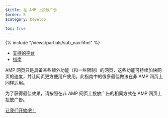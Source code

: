 ```yaml
---
$title: 在 AMP 上投放广告
$order: 8
$category: Develop

toc: true
---
```

<div class="toc">
{% include "/views/partials/sub_nav.html" %}
  <ul>
    <li><a href="/zh_cn/learn/who/#ads">支持的平台</a></li>
    <li><a href="/zh_cn//roadmap">指南</a></li>
  </ul>
</div>

AMP 网页只是具备某些额外功能（和一些限制）的网页，这些功能可持续加快网页的速度，并让网页更方便用户使用。此指南中的很多最佳做法在非 AMP 网页上同样适用。

为了获得最佳效果，请按照在非 AMP 网页上投放广告的相同方式在 AMP 网页上投放广告。

<a class="button go-button" href="/zh_cn//docs/guides/ads/ads_getting_started.html">让我们开始吧！</a>

